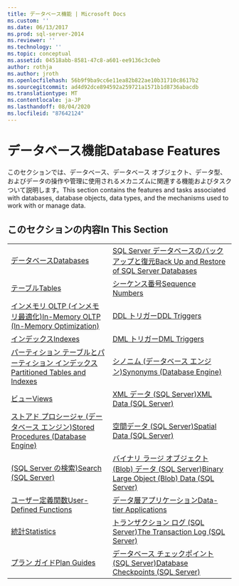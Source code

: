 ```yaml
---
title: データベース機能 | Microsoft Docs
ms.custom: ''
ms.date: 06/13/2017
ms.prod: sql-server-2014
ms.reviewer: ''
ms.technology: ''
ms.topic: conceptual
ms.assetid: 04518abb-8581-47c8-a601-ee9136c3c0eb
author: rothja
ms.author: jroth
ms.openlocfilehash: 56b9f9ba9cc6e11ea82b822ae10b31710c8617b2
ms.sourcegitcommit: ad4d92dce894592a259721a1571b1d8736abacdb
ms.translationtype: MT
ms.contentlocale: ja-JP
ms.lasthandoff: 08/04/2020
ms.locfileid: "87642124"
---
```

# <a name="database-features"></a><span data-ttu-id="82464-102">データベース機能</span><span class="sxs-lookup"><span data-stu-id="82464-102">Database Features</span></span>
  <span data-ttu-id="82464-103">このセクションでは、データベース、データベース オブジェクト、データ型、およびデータの操作や管理に使用されるメカニズムに関連する機能およびタスクついて説明します。</span><span class="sxs-lookup"><span data-stu-id="82464-103">This section contains the features and tasks associated with databases, database objects, data types, and the mechanisms used to work with or manage data.</span></span>  
  
## <a name="in-this-section"></a><span data-ttu-id="82464-104">このセクションの内容</span><span class="sxs-lookup"><span data-stu-id="82464-104">In This Section</span></span>  
  
|||
|--|--|
|[<span data-ttu-id="82464-105">データベース</span><span class="sxs-lookup"><span data-stu-id="82464-105">Databases</span></span>](databases/databases.md)|[<span data-ttu-id="82464-106">SQL Server データベースのバックアップと復元</span><span class="sxs-lookup"><span data-stu-id="82464-106">Back Up and Restore of SQL Server Databases</span></span>](backup-restore/back-up-and-restore-of-sql-server-databases.md)|  
|[<span data-ttu-id="82464-107">テーブル</span><span class="sxs-lookup"><span data-stu-id="82464-107">Tables</span></span>](tables/tables.md)|[<span data-ttu-id="82464-108">シーケンス番号</span><span class="sxs-lookup"><span data-stu-id="82464-108">Sequence Numbers</span></span>](sequence-numbers/sequence-numbers.md)|[<span data-ttu-id="82464-109">データの一括インポートと一括エクスポート &#40;SQL Server&#41;</span><span class="sxs-lookup"><span data-stu-id="82464-109">Bulk Import and Export of Data &#40;SQL Server&#41;</span></span>](import-export/bulk-import-and-export-of-data-sql-server.md)|  
|[<span data-ttu-id="82464-110">インメモリ OLTP &#40;インメモリ最適化&#41;</span><span class="sxs-lookup"><span data-stu-id="82464-110">In-Memory OLTP &#40;In-Memory Optimization&#41;</span></span>](in-memory-oltp/in-memory-oltp-in-memory-optimization.md)|[<span data-ttu-id="82464-111">DDL トリガー</span><span class="sxs-lookup"><span data-stu-id="82464-111">DDL Triggers</span></span>](triggers/ddl-triggers.md)|[<span data-ttu-id="82464-112">データ圧縮</span><span class="sxs-lookup"><span data-stu-id="82464-112">Data Compression</span></span>](data-compression/data-compression.md)|  
|[<span data-ttu-id="82464-113">インデックス</span><span class="sxs-lookup"><span data-stu-id="82464-113">Indexes</span></span>](indexes/indexes.md)|[<span data-ttu-id="82464-114">DML トリガー</span><span class="sxs-lookup"><span data-stu-id="82464-114">DML Triggers</span></span>](triggers/dml-triggers.md)|[<span data-ttu-id="82464-115">Transact-SQL での OLE オートメーション オブジェクト</span><span class="sxs-lookup"><span data-stu-id="82464-115">OLE Automation Objects in Transact-SQL</span></span>](stored-procedures/ole-automation-objects-in-transact-sql.md)|  
|[<span data-ttu-id="82464-116">パーティション テーブルとパーティション インデックス</span><span class="sxs-lookup"><span data-stu-id="82464-116">Partitioned Tables and Indexes</span></span>](partitions/partitioned-tables-and-indexes.md)|[<span data-ttu-id="82464-117">シノニム &#40;データベース エンジン&#41;</span><span class="sxs-lookup"><span data-stu-id="82464-117">Synonyms &#40;Database Engine&#41;</span></span>](synonyms/synonyms-database-engine.md)|[<span data-ttu-id="82464-118">イベント通知</span><span class="sxs-lookup"><span data-stu-id="82464-118">Event Notifications</span></span>](service-broker/event-notifications.md)|  
|[<span data-ttu-id="82464-119">ビュー</span><span class="sxs-lookup"><span data-stu-id="82464-119">Views</span></span>](views/views.md)|[<span data-ttu-id="82464-120">XML データ &#40;SQL Server&#41;</span><span class="sxs-lookup"><span data-stu-id="82464-120">XML Data &#40;SQL Server&#41;</span></span>](xml/xml-data-sql-server.md)|[<span data-ttu-id="82464-121">パフォーマンスの監視とチューニング</span><span class="sxs-lookup"><span data-stu-id="82464-121">Monitor and Tune for Performance</span></span>](performance/monitor-and-tune-for-performance.md)|  
|[<span data-ttu-id="82464-122">ストアド プロシージャ &#40;データベース エンジン&#41;</span><span class="sxs-lookup"><span data-stu-id="82464-122">Stored Procedures &#40;Database Engine&#41;</span></span>](stored-procedures/stored-procedures-database-engine.md)|[<span data-ttu-id="82464-123">空間データ &#40;SQL Server&#41;</span><span class="sxs-lookup"><span data-stu-id="82464-123">Spatial Data &#40;SQL Server&#41;</span></span>](spatial/spatial-data-sql-server.md)||  
|[<span data-ttu-id="82464-124">&#40;SQL Server の検索&#41;</span><span class="sxs-lookup"><span data-stu-id="82464-124">Search &#40;SQL Server&#41;</span></span>](../database-engine/search-sql-server.md)|[<span data-ttu-id="82464-125">バイナリ ラージ オブジェクト &#40;Blob&#41; データ &#40;SQL Server&#41;</span><span class="sxs-lookup"><span data-stu-id="82464-125">Binary Large Object &#40;Blob&#41; Data &#40;SQL Server&#41;</span></span>](blob/binary-large-object-blob-data-sql-server.md)||  
|[<span data-ttu-id="82464-126">ユーザー定義関数</span><span class="sxs-lookup"><span data-stu-id="82464-126">User-Defined Functions</span></span>](user-defined-functions/user-defined-functions.md)|[<span data-ttu-id="82464-127">データ層アプリケーション</span><span class="sxs-lookup"><span data-stu-id="82464-127">Data-tier Applications</span></span>](data-tier-applications/data-tier-applications.md)||  
|[<span data-ttu-id="82464-128">統計</span><span class="sxs-lookup"><span data-stu-id="82464-128">Statistics</span></span>](statistics/statistics.md)|[<span data-ttu-id="82464-129">トランザクション ログ &#40;SQL Server&#41;</span><span class="sxs-lookup"><span data-stu-id="82464-129">The Transaction Log &#40;SQL Server&#41;</span></span>](logs/the-transaction-log-sql-server.md)||  
|[<span data-ttu-id="82464-130">プラン ガイド</span><span class="sxs-lookup"><span data-stu-id="82464-130">Plan Guides</span></span>](performance/plan-guides.md)|[<span data-ttu-id="82464-131">データベース チェックポイント &#40;SQL Server&#41;</span><span class="sxs-lookup"><span data-stu-id="82464-131">Database Checkpoints &#40;SQL Server&#41;</span></span>](logs/database-checkpoints-sql-server.md)||  
  
  
